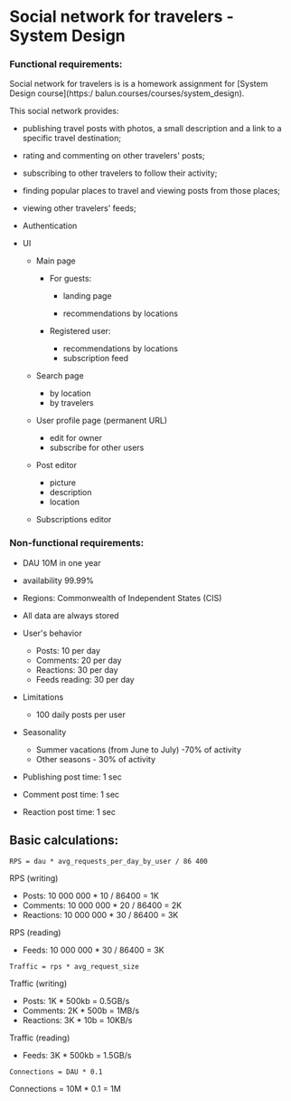 # Social network for travelers - System Design



### Functional requirements:

Social network for travelers is is a homework assignment for [System Design course](https:/		balun.courses/courses/system_design).

This social network provides:

- publishing travel posts with photos, a small description and a link to a specific travel destination;
- rating and commenting on other travelers' posts;
- subscribing to other travelers to follow their activity;
- finding popular places to travel and viewing posts from those places;
- viewing other travelers' feeds;

- Authentication

- UI

  - Main page
    - For guests:
      - landing page

      - recommendations by locations

    - Registered user:
      - recommendations by locations
      - subscription feed

  - Search page
    - by location
    - by travelers

  - User profile page (permanent URL)
    - edit for owner
    - subscribe for other users

  - Post editor
    - picture
    - description
    - location

  - Subscriptions editor


  


### Non-functional requirements:

- DAU 10M in one year

- availability 99.99%

- Regions: Commonwealth of Independent States (CIS)

- All data are always stored

- User's behavior

  - Posts: 10 per day
  - Comments: 20 per day
  - Reactions: 30 per day
  - Feeds reading: 30 per day 

- Limitations

  - 100 daily posts per user

- Seasonality

  - Summer vacations (from June to July) -70% of activity
  - Other seasons - 30% of activity

- Publishing post time: 1 sec

- Comment post time: 1 sec

- Reaction post time: 1 sec

  

## Basic calculations:

`RPS = dau * avg_requests_per_day_by_user / 86 400 `

RPS (writing) 

- Posts: 10 000 000 * 10 / 86400 = 1K
- Comments: 10 000 000 * 20 / 86400 = 2K
- Reactions: 10 000 000 * 30 / 86400 = 3K

RPS (reading) 

 - Feeds: 10 000 000 * 30 / 86400 = 3K



`Traffic = rps * avg_request_size`

Traffic (writing) 

- Posts:  1K * 500kb = 0.5GB/s
- Comments:  2K * 500b = 1MB/s
- Reactions:  3K * 10b = 10KB/s

Traffic (reading) 

- Feeds: 3K * 500kb = 1.5GB/s



`Connections = DAU * 0.1`

Connections = 10M * 0.1 = 1M
